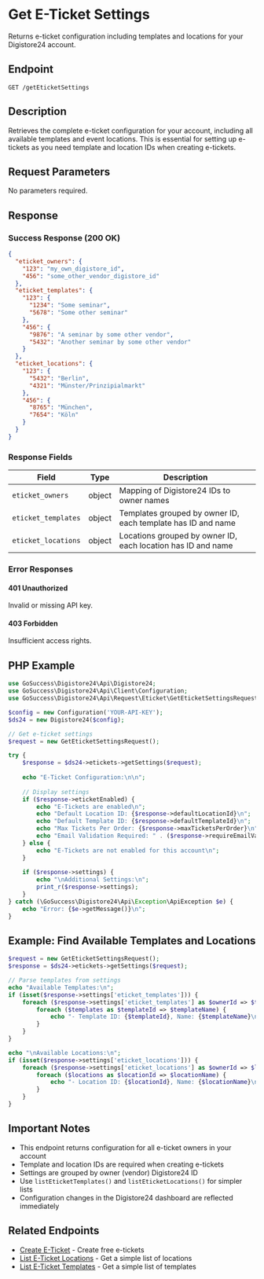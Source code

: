 # Get E-Ticket Settings

Returns e-ticket configuration including templates and locations for your Digistore24 account.

## Endpoint

`GET /getEticketSettings`

## Description

Retrieves the complete e-ticket configuration for your account, including all available templates and event locations. This is essential for setting up e-tickets as you need template and location IDs when creating e-tickets.

## Request Parameters

No parameters required.

## Response

### Success Response (200 OK)

```json
{
  "eticket_owners": {
    "123": "my_own_digistore_id",
    "456": "some_other_vendor_digistore_id"
  },
  "eticket_templates": {
    "123": {
      "1234": "Some seminar",
      "5678": "Some other seminar"
    },
    "456": {
      "9876": "A seminar by some other vendor",
      "5432": "Another seminar by some other vendor"
    }
  },
  "eticket_locations": {
    "123": {
      "5432": "Berlin",
      "4321": "Münster/Prinzipialmarkt"
    },
    "456": {
      "8765": "München",
      "7654": "Köln"
    }
  }
}
```

### Response Fields

| Field | Type | Description |
|-------|------|-------------|
| `eticket_owners` | object | Mapping of Digistore24 IDs to owner names |
| `eticket_templates` | object | Templates grouped by owner ID, each template has ID and name |
| `eticket_locations` | object | Locations grouped by owner ID, each location has ID and name |

### Error Responses

#### 401 Unauthorized
Invalid or missing API key.

#### 403 Forbidden
Insufficient access rights.

## PHP Example

```php
use GoSuccess\Digistore24\Api\Digistore24;
use GoSuccess\Digistore24\Api\Client\Configuration;
use GoSuccess\Digistore24\Api\Request\Eticket\GetEticketSettingsRequest;

$config = new Configuration('YOUR-API-KEY');
$ds24 = new Digistore24($config);

// Get e-ticket settings
$request = new GetEticketSettingsRequest();

try {
    $response = $ds24->etickets->getSettings($request);
    
    echo "E-Ticket Configuration:\n\n";
    
    // Display settings
    if ($response->eticketEnabled) {
        echo "E-Tickets are enabled\n";
        echo "Default Location ID: {$response->defaultLocationId}\n";
        echo "Default Template ID: {$response->defaultTemplateId}\n";
        echo "Max Tickets Per Order: {$response->maxTicketsPerOrder}\n";
        echo "Email Validation Required: " . ($response->requireEmailValidation ? 'Yes' : 'No') . "\n";
    } else {
        echo "E-Tickets are not enabled for this account\n";
    }
    
    if ($response->settings) {
        echo "\nAdditional Settings:\n";
        print_r($response->settings);
    }
} catch (\GoSuccess\Digistore24\Api\Exception\ApiException $e) {
    echo "Error: {$e->getMessage()}\n";
}
```

## Example: Find Available Templates and Locations

```php
$request = new GetEticketSettingsRequest();
$response = $ds24->etickets->getSettings($request);

// Parse templates from settings
echo "Available Templates:\n";
if (isset($response->settings['eticket_templates'])) {
    foreach ($response->settings['eticket_templates'] as $ownerId => $templates) {
        foreach ($templates as $templateId => $templateName) {
            echo "- Template ID: {$templateId}, Name: {$templateName}\n";
        }
    }
}

echo "\nAvailable Locations:\n";
if (isset($response->settings['eticket_locations'])) {
    foreach ($response->settings['eticket_locations'] as $ownerId => $locations) {
        foreach ($locations as $locationId => $locationName) {
            echo "- Location ID: {$locationId}, Name: {$locationName}\n";
        }
    }
}
```

## Important Notes

- This endpoint returns configuration for all e-ticket owners in your account
- Template and location IDs are required when creating e-tickets
- Settings are grouped by owner (vendor) Digistore24 ID
- Use `listEticketTemplates()` and `listEticketLocations()` for simpler lists
- Configuration changes in the Digistore24 dashboard are reflected immediately

## Related Endpoints

- [Create E-Ticket](createEticket.md) - Create free e-tickets
- [List E-Ticket Locations](listEticketLocations.md) - Get a simple list of locations
- [List E-Ticket Templates](listEticketTemplates.md) - Get a simple list of templates
